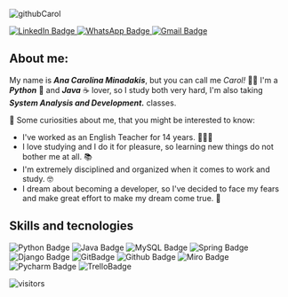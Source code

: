 ![githubCarol](https://user-images.githubusercontent.com/60453802/109641435-75353500-7b30-11eb-9500-5e34b27cf49e.jpg)

[
![LinkedIn Badge](https://img.shields.io/badge/LinkedIn-blue?style=flat-square&logo=Linkedin&logoColor=white&link=https://www.linkedin.com/in/ana-carolina-minadakis-053452a7/)
](https://www.linkedin.com/in/ana-carolina-minadakis-053452a7/)[
![WhatsApp Badge](https://img.shields.io/badge/WhatsApp-25D366?style=flat-square&logo=whatsapp&logoColor=white&link=https://api.whatsapp.com/send?phone=17992221333)
](https://api.whatsapp.com/send?phone=17992221333)[
![Gmail Badge](https://img.shields.io/badge/Gmail-D14836?style=flat-square&logo=gmail&logoColor=white&link=mailto:carolminadakis@gmail.com)
](mailto:carolminadakis@gmail.com)


## About me:
My name is _**Ana Carolina Minadakis**_, but you can call me _Carol!_ 🙌🏼
I'm a **_Python_** 🐍 and **_Java_** ☕ lover, so I study both very hard, I'm also taking _**System Analysis and Development.**_ classes.


📌 Some curiosities about me, that you might be interested to know:
 - I've worked as an English Teacher for 14 years. 👩🏼‍🏫
 - I love studying and I do it for pleasure, so learning new things do not bother me at all. 📚
 - I'm extremely disciplined and organized when it comes to work and study. 🤓
 - I dream about becoming a developer, so I've decided to face my fears and make great effort to make my dream come true. 🥰
 
 ## Skills and tecnologies

![Python Badge](https://img.shields.io/badge/Python-3776AB?style=for-the-badge&logo=python&logoColor=white)
![Java Badge](https://img.shields.io/badge/Java-ED8B00?style=for-the-badge&logo=java&logoColor=white)
![MySQL Badge](https://img.shields.io/badge/MySQL-4479A1?style=for-the-badge&logo=mysql&logoColor=white)
![Spring Badge](https://img.shields.io/badge/Spring-6DB33F?style=for-the-badge&logo=spring&logoColor=white)
![Django Badge](https://img.shields.io/badge/Django-092E20?style=for-the-badge&logo=django&logoColor=white)
![GitBadge](https://img.shields.io/badge/Git-F05032?style=for-the-badge&logo=git&logoColor=white)
![Github Badge](https://img.shields.io/badge/Github-181717?style=for-the-badge&logo=github&logoColor=white)
![Miro Badge](https://img.shields.io/badge/miro-050038?style=for-the-badge&logo=miro&logoColor=white)
![Pycharm Badge](https://img.shields.io/badge/pycharm-000000?style=for-the-badge&logo=pycharm&logoColor=white)
![TrelloBadge](https://img.shields.io/badge/trello-0079BF?style=for-the-badge&logo=trello&logoColor=white)


![visitors](https://visitor-badge.laobi.icu/badge?page_id=carolminadakis.visitor-badge.issue.1)
<!--
